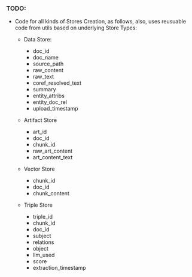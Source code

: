 ### TODO:
- Code for all kinds of Stores Creation, as follows, also, uses
reusuable code from utils based on underlying Store Types:

  - Data Store:
    - doc_id
    - doc_name
    - source_path
    - raw_content
    - raw_text
    - coref_resolved_text
    - summary
    - entity_attribs
    - entity_doc_rel
    - upload_timestamp
    
  - Artifact Store
    - art_id
    - doc_id
    - chunk_id
    - raw_art_content
    - art_content_text
    
  - Vector Store
    - chunk_id
    - doc_id
    - chunk_content
    
  - Triple Store
    - triple_id
    - chunk_id
    - doc_id
    - subject
    - relations
    - object
    - llm_used
    - score
    - extraction_timestamp